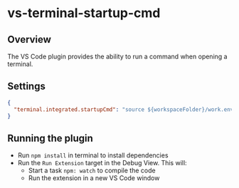 # vs-terminal-startup-cmd

## Overview

The VS Code plugin provides the ability to run a command when opening a terminal.

## Settings

```json
{
  "terminal.integrated.startupCmd": "source ${workspaceFolder}/work.env"
}
```

## Running the plugin

- Run `npm install` in terminal to install dependencies
- Run the `Run Extension` target in the Debug View. This will:
	- Start a task `npm: watch` to compile the code
	- Run the extension in a new VS Code window
